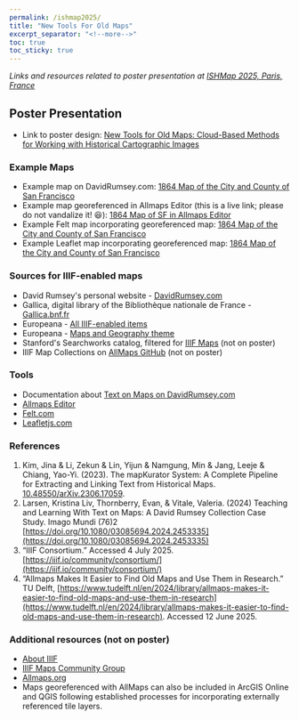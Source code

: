 ```yaml
---
permalink: /ishmap2025/
title: "New Tools For Old Maps"
excerpt_separator: "<!--more-->"
toc: true
toc_sticky: true
---
```


*Links and resources related to poster presentation at [ISHMap 2025, Paris, France](https://ishmap.com/ishmap-2025-paris-symposium-and-workshop/)* 

## Poster Presentation
- Link to poster design: [New Tools for Old Maps: Cloud-Based Methods for Working with Historical Cartographic Images](https://www.canva.com/design/DAGsQp-OSrA/MxB3lLTTlWBU5izV5qMkGw/view?utm_content=DAGsQp-OSrA&utm_campaign=designshare&utm_medium=link2&utm_source=uniquelinks&utlId=h17ac2dddf4)

### Example Maps
- Example map on DavidRumsey.com: [1864 Map of the City and County of San Francisco](https://www.davidrumsey.com/luna/servlet/detail/RUMSEY~8~1~303659~90074286:Map-of-the-City-and-County-of-San-F?qvq=q%3A11809.000%3Blc%3ARUMSEY%7E8%7E1&mi=0&trs=1)
- Example map georeferenced in Allmaps Editor (this is a live link; please do not vandalize it! 😆): [1864 Map of SF in Allmaps Editor](https://editor.allmaps.org/results?url=https%3A%2F%2Fwww.davidrumsey.com%2Fluna%2Fservlet%2Fiiif%2Fm%2FRUMSEY%7E8%7E1%7E303659%7E90074286%2Fmanifest&image=https%3A%2F%2Fwww.davidrumsey.com%2Fluna%2Fservlet%2Fiiif%2FRUMSEY%7E8%7E1%7E303659%7E90074286)
- Example Felt map incorporating georeferenced map: [1864 Map of the City and County of San Francisco](https://felt.com/map/Map-of-the-City-and-County-of-San-Francisco-svbS4FF0TouVKfDDZWPqdD?loc=37.75321,-122.4353,12.94z&share=1)
- Example Leaflet map incorporating georeferenced map: [1864 Map of the City and County of San Francisco](https://kristinallarsen.github.io/leaflet/leaflet_iiif_allmapsxyz.html)

### Sources for IIIF-enabled maps
- David Rumsey's personal website - [DavidRumsey.com](https://www.davidrumsey.com/)
- Gallica, digital library of the Bibliothèque nationale de France - [Gallica.bnf.fr](Gallica.bnf.fr)
- Europeana - [All IIIF-enabled items](https://www.europeana.eu/en/search?page=1&qf=collection%3Amap&query=provider_aggregation_edm_isShownBy%3A%2Aiiif%2A&view=grid)
- Europeana - [Maps and Geography theme](https://www.europeana.eu/en/themes/maps-and-geography)
- Stanford's Searchworks catalog, filtered for [IIIF Maps](https://searchworks.stanford.edu/?f%5Bformat_main_ssim%5D%5B%5D=Map&f%5Biiif_resources%5D%5B%5D=available) (not on poster)
- IIIF Map Collections on [AllMaps GitHub](https://github.com/allmaps/iiif-map-collections/tree/main) (not on poster)

### Tools
- Documentation about [Text on Maps on DavidRumsey.com](https://machines-reading-maps.github.io/rumsey/)
- [Allmaps Editor](https://editor.allmaps.org/)
- [Felt.com](felt.com)
- [Leafletjs.com](Leafletjs.com)

### References
1. Kim, Jina & Li, Zekun & Lin, Yijun & Namgung, Min & Jang, Leeje & Chiang, Yao-Yi. (2023). The mapKurator System: A Complete Pipeline for Extracting and Linking Text from Historical Maps. [10.48550/arXiv.2306.17059](https://doi.org/10.48550/arXiv.2306.17059). 
2. Larsen, Kristina Liv, Thornberry, Evan, & Vitale, Valeria. (2024) Teaching and Learning With Text on Maps: A David Rumsey Collection Case Study. Imago Mundi (76)2 [https://doi.org/10.1080/03085694.2024.2453335](https://doi.org/10.1080/03085694.2024.2453335)
3. “IIIF Consortium.” Accessed 4 July 2025. [https://iiif.io/community/consortium/](https://iiif.io/community/consortium/)
4. “Allmaps Makes It Easier to Find Old Maps and Use Them in Research.” TU Delft, [https://www.tudelft.nl/en/2024/library/allmaps-makes-it-easier-to-find-old-maps-and-use-them-in-research](https://www.tudelft.nl/en/2024/library/allmaps-makes-it-easier-to-find-old-maps-and-use-them-in-research). Accessed 12 June 2025.

### Additional resources (not on poster)
- [About IIIF](https://iiif.io/)
- [IIIF Maps Community Group](https://iiif.io/community/groups/maps/) 
- [Allmaps.org](https://allmaps.org/)
- Maps georeferenced with AllMaps can also be included in ArcGIS Online and QGIS following established processes for incorporating externally referenced tile layers.  

